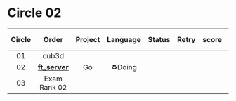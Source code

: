 # Circle 02

| Circle | Order |                    Project                    | Language |  Status  | Retry |    score    | Ended Date   |
| :----: | :---: | :-------------------------------------------: | :------: | :------: | :---: | :---------: | ------------ |
|  01   |                     cub3d                     |          |          |       |             |              |
|  02   |    **[ft_server](./ft_server/)**     |    Go    |  ♻️Doing  |       |             |              |
|  03   |                 Exam Rank 02                  |          |          |       |             |              |
